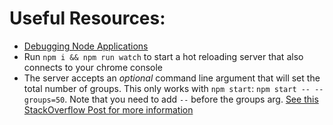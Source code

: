 # Useful Resources:

- [Debugging Node Applications](https://medium.com/the-node-js-collection/debugging-node-js-with-google-chrome-4965b5f910f4)
- Run `npm i && npm run watch` to start a hot reloading server that also connects to your chrome console
- The server accepts an _optional_ command line argument that will set the total number of groups. This only works with `npm start`: `npm start -- --groups=50`. Note that you need to add `--` before the groups arg. [See this StackOverflow Post for more information](https://stackoverflow.com/questions/11580961/sending-command-line-arguments-to-npm-script)
